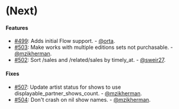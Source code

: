 (Next)
==================

#### Features

* [#499](https://github.com/artsy/metaphysics/pull/499): Adds initial Flow support. - [@orta](https://github.com/orta).
* [#503](https://github.com/artsy/metaphysics/pull/503): Make works with multiple editions sets not purchasable. - [@mzikherman](https://github.com/mzikherman).
* [#502](https://github.com/artsy/metaphysics/pull/502): Sort /sales and /related/sales by timely_at. - [@sweir27](https://github.com/sweir27).

#### Fixes

* [#507](https://github.com/artsy/metaphysics/pull/507): Update artist status for shows to use displayable_partner_shows_count. - [@mzikherman](https://github.com/mzikherman).
* [#504](https://github.com/artsy/metaphysics/pull/504): Don't crash on nil show names. - [@mzikherman](https://github.com/mzikherman).
